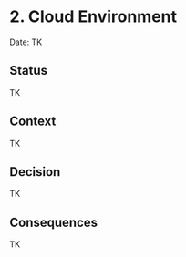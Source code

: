 # 2. Cloud Environment 

Date: TK

## Status

TK

## Context

TK

## Decision

TK

## Consequences

TK
